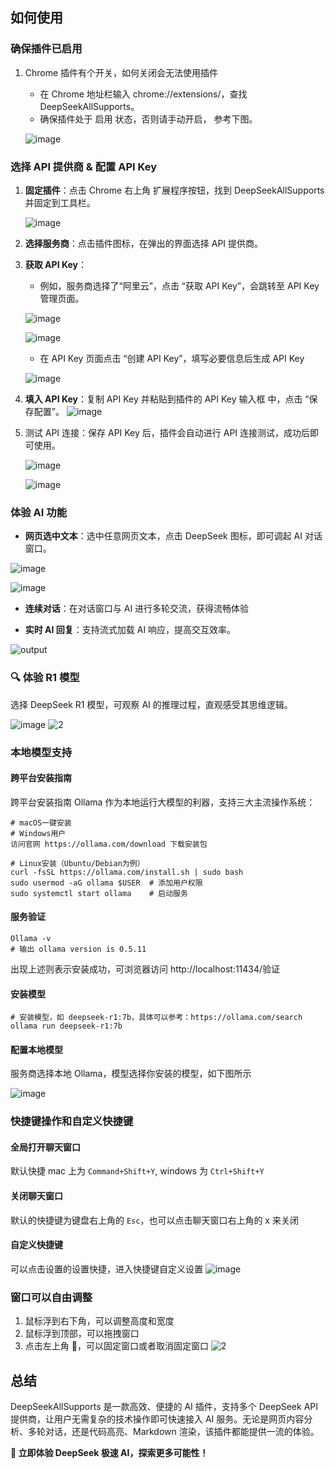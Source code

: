 ## 如何使用

### 确保插件已启用

1. Chrome 插件有个开关，如何关闭会无法使用插件

   - 在 Chrome 地址栏输入 chrome://extensions/，查找 DeepSeekAllSupports。
   - 确保插件处于 启用 状态，否则请手动开启， 参考下图。

   ![image](https://files.mdnice.com/user/14956/8254890c-6115-4444-a09b-7759693d3ce3.png)

### 选择 API 提供商 & 配置 API Key

1. **固定插件**：点击 Chrome 右上角 扩展程序按钮，找到 DeepSeekAllSupports 并固定到工具栏。

   ![image](https://files.mdnice.com/user/14956/38511b25-f47a-4d27-aac2-88b945f52a82.png)

2. **选择服务商**：点击插件图标，在弹出的界面选择 API 提供商。
3. **获取 API Key**：

   - 例如，服务商选择了“阿里云”，点击 “获取 API Key”，会跳转至 API Key 管理页面。

   ![image](https://files.mdnice.com/user/14956/54c3ee05-3a7c-42be-84c6-e7930468be4d.png)

   ![image](https://files.mdnice.com/user/14956/cc5bb0d6-9eba-4aad-b304-9afc25807fa6.png)

   - 在 API Key 页面点击 “创建 API Key”，填写必要信息后生成 API Key

   ![image](https://files.mdnice.com/user/14956/49bf383f-fcec-4a4a-ba38-d78b7c9a849b.png)

4. **填入 API Key**：复制 API Key 并粘贴到插件的 API Key 输入框 中，点击 “保存配置”。
   ![image](https://files.mdnice.com/user/14956/09fe006a-e53b-4baf-b0e7-887a588aee18.png)
5. 测试 API 连接：保存 API Key 后，插件会自动进行 API 连接测试，成功后即可使用。

   ![image](https://files.mdnice.com/user/14956/0808b080-157b-4631-a888-1b5627b8bc66.png)

   ![image](https://files.mdnice.com/user/14956/0c313ca4-5dbd-4141-874c-19614d18403d.png)

### 体验 AI 功能

- **网页选中文本**：选中任意网页文本，点击 DeepSeek 图标，即可调起 AI 对话窗口。

![image](https://files.mdnice.com/user/14956/4201fc0e-3541-43fa-87b6-5a88cd4ffb64.png)

![image](https://files.mdnice.com/user/14956/3d6ac9bc-5d60-405e-abe0-967374ff367b.png)

- **连续对话**：在对话窗口与 AI 进行多轮交流，获得流畅体验

- **实时 AI 回复**：支持流式加载 AI 响应，提高交互效率。

![output](https://files.mdnice.com/user/14956/cbdf62b7-d3b2-4245-b801-49ccf267a946.gif)

### 🔍 体验 R1 模型

选择 DeepSeek R1 模型，可观察 AI 的推理过程，直观感受其思维逻辑。

![image](https://files.mdnice.com/user/14956/9219618d-ac17-4b86-8d83-54e1185c44f3.png)
![2](https://files.mdnice.com/user/14956/ee7dbbba-8e32-482a-a84a-117e24d77366.gif)

### 本地模型支持

#### 跨平台安装指南

跨平台安装指南 Ollama 作为本地运行大模型的利器，支持三大主流操作系统：

```
# macOS一键安装
# Windows用户
访问官网 https://ollama.com/download 下载安装包

# Linux安装（Ubuntu/Debian为例）
curl -fsSL https://ollama.com/install.sh | sudo bash
sudo usermod -aG ollama $USER  # 添加用户权限
sudo systemctl start ollama    # 启动服务
```

#### 服务验证

```
Ollama -v
# 输出 ollama version is 0.5.11
```

出现上述则表示安装成功，可浏览器访问 http://localhost:11434/验证

#### 安装模型

```
# 安装模型，如 deepseek-r1:7b，具体可以参考：https://ollama.com/search
ollama run deepseek-r1:7b
```

#### 配置本地模型

服务商选择本地 Ollama，模型选择你安装的模型，如下图所示

![image](https://files.mdnice.com/user/14956/aa56949a-ac4f-40c3-991d-6174e43b902a.png)

### 快捷键操作和自定义快捷键

#### 全局打开聊天窗口

默认快捷 mac 上为 `Command+Shift+Y`, windows 为 `Ctrl+Shift+Y`

#### 关闭聊天窗口

默认的快捷键为键盘右上角的 `Esc`，也可以点击聊天窗口右上角的 x 来关闭

#### 自定义快捷键

可以点击设置的设置快捷，进入快捷键自定义设置
![image](https://files.mdnice.com/user/14956/3d87a401-7999-4cfb-9c90-ac50a005302b.png)

### 窗口可以自由调整

1. 鼠标浮到右下角，可以调整高度和宽度
2. 鼠标浮到顶部，可以拖拽窗口
3. 点击左上角 📍，可以固定窗口或者取消固定窗口
   ![2](https://files.mdnice.com/user/14956/b9fbcf60-9c91-4528-b292-c57252be62d1.gif)

## 总结

DeepSeekAllSupports 是一款高效、便捷的 AI 插件，支持多个 DeepSeek API 提供商，让用户无需复杂的技术操作即可快速接入 AI 服务。无论是网页内容分析、多轮对话，还是代码高亮、Markdown 渲染，该插件都能提供一流的体验。

**🚀 立即体验 DeepSeek 极速 AI，探索更多可能性！**
